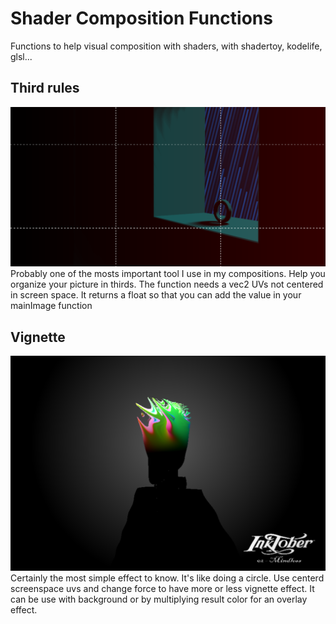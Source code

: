 # Shader Composition Functions
Functions to help visual composition with shaders, with shadertoy, kodelife, glsl...

## Third rules
![Third rules](/images/third.PNG)
Probably one of the mosts important tool I use in my compositions.
Help you organize your picture in thirds.
The function needs a vec2 UVs not centered in screen space.
It returns a float so that you can add the value in your mainImage function

## Vignette
![Vignette](/images/vignette.PNG)
Certainly the most simple effect to know. It's like doing a circle.
Use centerd screenspace uvs and change force to have more or less vignette effect.
It can be use with background or by multiplying result color for an overlay effect.